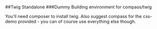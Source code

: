 ##Twig Standalone 
###Dummy Building environment for compass/twig

You'll need composer to install twig.
Also suggest compass for the css-demo provided - you can of course use everything else though.

